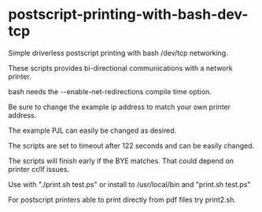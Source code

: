 # postscript-printing-with-bash-dev-tcp

Simple driverless postscript printing with bash /dev/tcp networking.

These scripts provides bi-directional communications with a network printer.

bash needs the --enable-net-redirections compile time option.

Be sure to change the example ip address to match your own printer address.

The example PJL can easily be changed as desired.

The scripts are set to timeout after 122 seconds and can be easily changed.

The scripts will finish early if the BYE matches. That could depend on printer cr/lf issues.

Use with "./print.sh test.ps" or install to /usr/local/bin and "print.sh test.ps"

For postscript printers able to print directly from pdf files try print2.sh.

